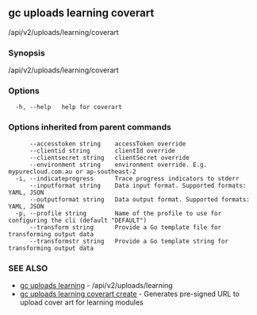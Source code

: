 ## gc uploads learning coverart

/api/v2/uploads/learning/coverart

### Synopsis

/api/v2/uploads/learning/coverart

### Options

```
  -h, --help   help for coverart
```

### Options inherited from parent commands

```
      --accesstoken string    accessToken override
      --clientid string       clientId override
      --clientsecret string   clientSecret override
      --environment string    environment override. E.g. mypurecloud.com.au or ap-southeast-2
  -i, --indicateprogress      Trace progress indicators to stderr
      --inputformat string    Data input format. Supported formats: YAML, JSON
      --outputformat string   Data output format. Supported formats: YAML, JSON
  -p, --profile string        Name of the profile to use for configuring the cli (default "DEFAULT")
      --transform string      Provide a Go template file for transforming output data
      --transformstr string   Provide a Go template string for transforming output data
```

### SEE ALSO

* [gc uploads learning](gc_uploads_learning.html)	 - /api/v2/uploads/learning
* [gc uploads learning coverart create](gc_uploads_learning_coverart_create.html)	 - Generates pre-signed URL to upload cover art for learning modules


